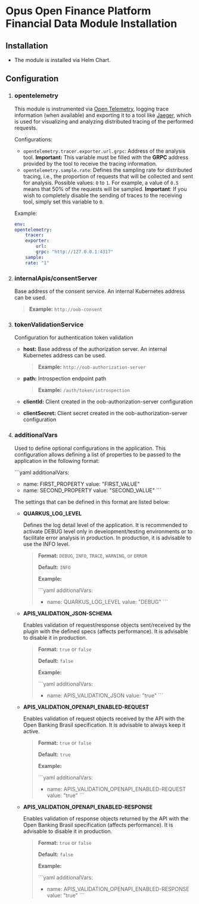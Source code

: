 # Opus Open Finance Platform Financial Data Module Installation

## Installation

- The module is installed via Helm Chart.

## Configuration

1. ### opentelemetry

    This module is instrumented via [Open Telemetry](https://opentelemetry.io/),
    logging trace information (when available) and exporting it to a tool like
    [Jaeger](https://www.jaegertracing.io/), which is used for visualizing and
    analyzing distributed tracing of the performed requests.

    Configurations:

    * `opentelemetry.tracer.exporter.url.grpc`: Address of the analysis tool.
    **Important:** This variable must be filled with the **GRPC** address provided
    by the tool to receive the tracing information.
    * `opentelemetry.sample.rate`: Defines the sampling rate for distributed
    tracing, i.e., the proportion of requests that will be collected and sent for
    analysis. Possible values: `0` to `1`. For example, a value of `0.5` means that
    50% of the requests will be sampled. **Important**: If you wish to completely
    disable the sending of traces to the receiving tool, simply set this variable
    to `0`.

    Example:

    ```yaml
    env:
    opentelemetry:
        tracer:
        exporter:
            url:
            grpc: "http://127.0.0.1:4317"
        sample:
        rate: "1"
    ```

2. ### internalApis/consentServer

    Base address of the consent service. An internal Kubernetes address can be used.

    > **Example:** `http://oob-consent`

3. ### tokenValidationService

    Configuration for authentication token validation

    - **host:** Base address of the authorization server. An internal Kubernetes address can be used.

        > **Example:** `http://oob-authorization-server`

    - **path:** Introspection endpoint path

        > **Example:** `/auth/token/introspection`

    - **clientId:** Client created in the oob-authorization-server configuration
  
    - **clientSecret:** Client secret created in the oob-authorization-server configuration

4. ### additionalVars

    Used to define optional configurations in the application. This configuration allows defining a list of properties to be passed to the application in the following format:

    \```yaml
    additionalVars:
     - name: FIRST_PROPERTY
       value: "FIRST_VALUE"
     - name: SECOND_PROPERTY
       value: "SECOND_VALUE"
    \```

    The settings that can be defined in this format are listed below:

   - **QUARKUS_LOG_LEVEL**

        Defines the log detail level of the application. It is recommended to activate DEBUG level only in development/testing environments or to facilitate error analysis in production. In production, it is advisable to use the INFO level.

        > **Format:** `DEBUG`, `INFO`, `TRACE`, `WARNING`, or `ERROR`
        >
        > **Default:** `INFO`
        >
        > **Example:**
        >
        > \```yaml
        > additionalVars:
        >   - name: QUARKUS_LOG_LEVEL
        >     value: "DEBUG"
        > \```

   - **APIS_VALIDATION_JSON-SCHEMA**

        Enables validation of request/response objects sent/received by the plugin with the defined specs (affects performance). It is advisable to disable it in production.

        > **Format:** `true` or `false`
        >
        > **Default:** `false`
        >
        > **Example:**
        >
        > \```yaml
        > additionalVars:
        >   - name: APIS_VALIDATION_JSON
        >     value: "true"
        > \```

   - **APIS_VALIDATION_OPENAPI_ENABLED-REQUEST**

        Enables validation of request objects received by the API with the Open Banking Brasil specification. It is advisable to always keep it active.

        > **Format:** `true` or `false`
        >
        > **Default:** `true`
        >
        > **Example:**
        >
        > \```yaml
        > additionalVars:
        >   - name: APIS_VALIDATION_OPENAPI_ENABLED-REQUEST
        >     value: "true"
        > \```

   - **APIS_VALIDATION_OPENAPI_ENABLED-RESPONSE**

        Enables validation of response objects returned by the API with the Open Banking Brasil specification (affects performance). It is advisable to disable it in production.

        > **Format:** `true` or `false`
        >
        > **Default:** `false`
        >
        > **Example:**
        >
        > \```yaml
        > additionalVars:
        >   - name: APIS_VALIDATION_OPENAPI_ENABLED-RESPONSE
        >     value: "true"
        > \```

